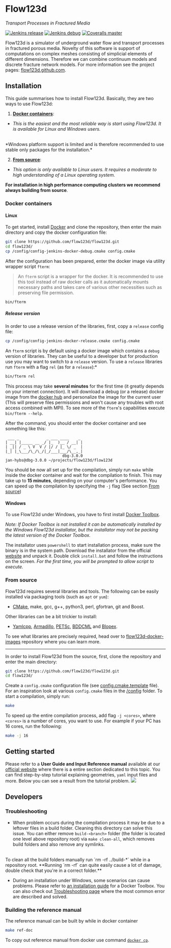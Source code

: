 # Flow123d
*Transport Processes in Fractured Media*

<!-- build status -->
[![Jenkins release](https://img.shields.io/jenkins/s/http/ciflow.nti.tul.cz:8080/Flow123d-ci2runner-release-multijob.svg?style=flat-square&label=jenkins%20release)](http://ciflow.nti.tul.cz:8080/view/multijob-list/job/Flow123d-ci2runner-release-multijob/)
[![Jenkins debug](https://img.shields.io/jenkins/s/http/ciflow.nti.tul.cz:8080/Flow123d-ci2runner-debug-multijob.svg?style=flat-square&label=jenkins%20debug)](http://ciflow.nti.tul.cz:8080/view/multijob-list/job/Flow123d-ci2runner-debug-multijob/)
[![Coveralls master](https://img.shields.io/coveralls/github/flow123d/flow123d.svg?style=flat-square&label=coverage%20master)](https://coveralls.io/github/flow123d/flow123d)

Flow123d is a simulator of underground water flow and transport processes in fractured
porous media. Novelty of this software is support of computations on complex
meshes consisting of simplicial elements of different dimensions. Therefore
we can combine continuum models and discrete fracture network models.
For more information see the project pages:
[flow123d.github.com](http://flow123d.github.com).


## Installation
This guide summarises how to install Flow123d. Basically, they are two ways to use Flow123d:

  1) [**Docker containers**](#docker-containers):
   - *This is the easiest and the most reliable way is start using Flow123d.
   It is available for Linux and Windows users.*
   <br/>
   *Windows platform support is limited and is therefore recommended to use
   stable only packages for the installation.*

  2) [**From source**](#from-source):
   - *This option is only available to Linux users.
   It requires a moderate to high understanding of a Linux operating system.*
     

**For installation in high performance computing clusters we recommend always building from source**.



### Docker containers
#### Linux

To get started, install [Docker](https://www.docker.com/) and clone the
repository, then enter the main directory and copy the docker configuration file:
```sh
git clone https://github.com/flow123d/flow123d.git
cd flow123d/
cp /config/config-jenkins-docker-debug.cmake config.cmake
```

After the configuration has been prepared, enter the docker image via utility wrapper
script `fterm`:

> An `fterm` script is a wrapper for the docker. It is recommended to
> use this tool instead of raw docker calls as it automatically mounts necessary paths
> and takes care of various other necessities such as preserving file permission.

```sh
bin/fterm
```

##### Release version

In order to use a release version of the libraries, first, copy a `release` config file:
```sh
cp /config/config-jenkins-docker-release.cmake config.cmake
```

An `fterm` script is by default using a docker image which contains a `debug` version of libraries.
They can be useful to a developer but for production use you may want to switch to a `release` version.
To use a `release` libraries run `fterm` with a flag `rel` (as for a `release`):*

```sh
bin/fterm rel
```

This process may take **several minutes** for the first time
(it greatly depends on your internet connection). It will download a debug (or a release)
docker image from the [docker hub](https://hub.docker.com/u/flow123d/) and personalize
the image for the current user (This will preserve files permissions and won't cause
any troubles with root access combined with MPI). To see more of the `fterm`'s capabilities
execute `bin/fterm --help`.

After the command, you should enter the docker container and see something like this:
```
 ___ _            _ ___ ____    _  
| __| |_____ __ _/ |_  )__ / __| |
| _|| / _ \ V  V / |/ / |_ \/ _  |
|_| |_\___/\_/\_/|_/___|___/\__,_|
                         dbg-3.0.0
jan-hybs@dbg-3.0.0 ~/projects/flow123d/flow123d
```

You should be now all set up for the compilation, simply run `make` while inside
the docker container and wait for the compilation to finish. This may
take up to **15 minutes**, depending on your computer's performance. You can
speed up the compilation by specifying the `-j` flag
(See section [From source](#from-source))


#### Windows
To use Flow123d under Windows, you have to first install [Docker Toolbox](https://www.docker.com/products/docker-toolbox).

*Note: If Docker Toolbox is not installed it can be automatically installed by the
Windows Flow123d installator, but the installator may not be
packing the latest version of the Docker Toolbox.*

The installator uses `powershell` to start installation process, make sure the binary is in the system path.
Download the installator from the official [website](http://flow123d.github.io/) and unpack it. Double click
`install.bat` and follow the instructions on the screen. *For the first time, you will be prompted
to allow script to execute.*


### From source
Flow123d requires several libraries and tools.
The following can be easily installed via packaging tools (such as `apt` or `yum`):
 - [CMake](https://cmake.org/), make, gcc, g++, python3, perl, gfortran, git and Boost.

Other libraries can be a bit trickier to install:
 - [Yamlcpp](https://github.com/jbeder/yaml-cpp),
   [Armadillo](http://arma.sourceforge.net/),
   [PETSc](https://www.mcs.anl.gov/petsc/),
   [BDDCML](http://users.math.cas.cz/sistek/software/bddcml.html) and
   [Blopex](https://bitbucket.org/joseroman/blopex).

To see what libraries are precisely required, head over to
[flow123d-docker-images](https://github.com/flow123d/flow123d-docker-images) repository
where you can learn more.

---

In order to install Flow123d from the source, first, clone the repository and enter the
main directory:
```sh
git clone https://github.com/flow123d/flow123d.git
cd flow123d/
```
Create a `config.cmake` configuration file (see [config.cmake.template](config.cmake.template) file).
For an inspiration look at various `config.cmake` files in the [/config](/config) folder.
To start a compilation, simply run:
```sh
make
```
To speed up the entire compilation process, add flag `-j <cores>`, where `<cores>` is
a number of cores, you want to use. For example if your PC has 16 cores, run the following:
```sh
make -j 16
```

## Getting started
Please refer to a **User Guide and Input Reference manual** available
at our [official website](http://flow123d.github.io/) where there is a entire section dedicated
to this topic. You can find step-by-step tutorial explaining geometries, `yaml` input files
and more. Below you can see a result from the tutorial problem.
![](/figure.png)



## Developers
### Troubleshooting

  * When problem occurs during the compilation process it may be due to a leftover files in a build folder.
  Cleaning this directory can solve this issue. You can either remove `build-<branch>` folder
  (the folder is located one level above repository root) via
  `make clean-all`, which removes build folders and also remove any symlinks.
  <br/>
  To clean all the build folders manually run `rm -rf ../build-*` while in a repository root.
  **Running `rm -rf` can quite easily cause a lot of damage, double check that you're
  in a correct folder.**
  
  * During an installation under Windows, some scenarios can cause problems. Please refer to
  [an installation guide](https://docs.docker.com/toolbox/toolbox_install_windows/) for a
  Docker Toolbox. You can also check out
  [Troubleshooting page](https://docs.docker.com/toolbox/faqs/troubleshoot/) where the most
  common error are described and solved.
  

### Building the reference manual

The reference manual can be built by while in docker container
```sh
make ref-doc
```
To copy out reference manual from docker use command
[`docker cp`](https://docs.docker.com/engine/reference/commandline/cp/).
